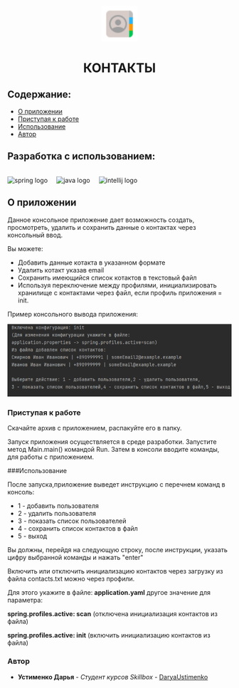<br/>
<p align="center">
  <a href="https://github.com/ShaanCoding/ReadME-Generator">
    <img src="src/main/resources/img/icons-контакты.png" alt="Logo" width="80" height="80">
  </a>
<h1 align="center">КОНТАКТЫ</h1>

## Содержание:

* [О приложении](#О-приложении)
* [Приступая к работе](#приступая-к-работе)
* [Использование](#Использование)
* [Автор](#Автор)

<h2 align="left">Разработка с использованием:</h2>

######

<div align="left">
  <img src="https://cdn.jsdelivr.net/gh/devicons/devicon/icons/spring/spring-original.svg" height="40" alt="spring logo"  />
  <img width="12" />
  <img src="https://cdn.jsdelivr.net/gh/devicons/devicon/icons/java/java-original.svg" height="40" alt="java logo"  />
  <img width="12" />
  <img src="https://cdn.jsdelivr.net/gh/devicons/devicon/icons/intellij/intellij-original.svg" height="40" alt="intellij logo"  />
</div>

## О приложении

Данное консольное приложение дает возможность создать, просмотреть, удалить и сохранить данные о контактах через консольный ввод.

Вы можете:
* Добавить данные котакта в указанном формате
* Удалить котакт указав email
* Сохранить имеющийся список котактов в текстовый файл
* Используя переключение между профилями, инициализировать хранилище с контактами через файл, если профиль приложения = init.

Пример консольного вывода приложения:

![Screen Shot](src/main/resources/img/scrin.png)

### Приступая к работе

Скачайте архив с приложением, распакуйте его в папку.

Запуск приложения осуществляется в среде разработки.
Запустите метод Main.main() командой Run.
Затем в консоли вводите команды, для работы с приложением.

###Использование

После запуска,приложение выведет инструкцию с перечнем команд в консоль:
* 1 - добавить пользователя
* 2 - удалить пользователя
* 3 - показать список пользователей
* 4 - сохранить список контактов в файл
* 5 - выход

Вы должны, перейдя на следующую строку, после инструкции, указать цифру выбранной команды и нажать "enter"

Включить или отключить инициализацию контактов через загрузку из файла contacts.txt можно через профили. 

Для этого укажите в файле:
**application.yaml** другое значение для параметра:

**spring.profiles.active: scan** (отключена инициализация контактов из файла)

**spring.profiles.active: init** (включить инициализацию контактов из файла)

### Автор

* **Устименко Дарья** - *Студент курсов Skillbox* - [DaryaUstimenko](https://github.com/DaryaUstimenko?tab=repositories) 
